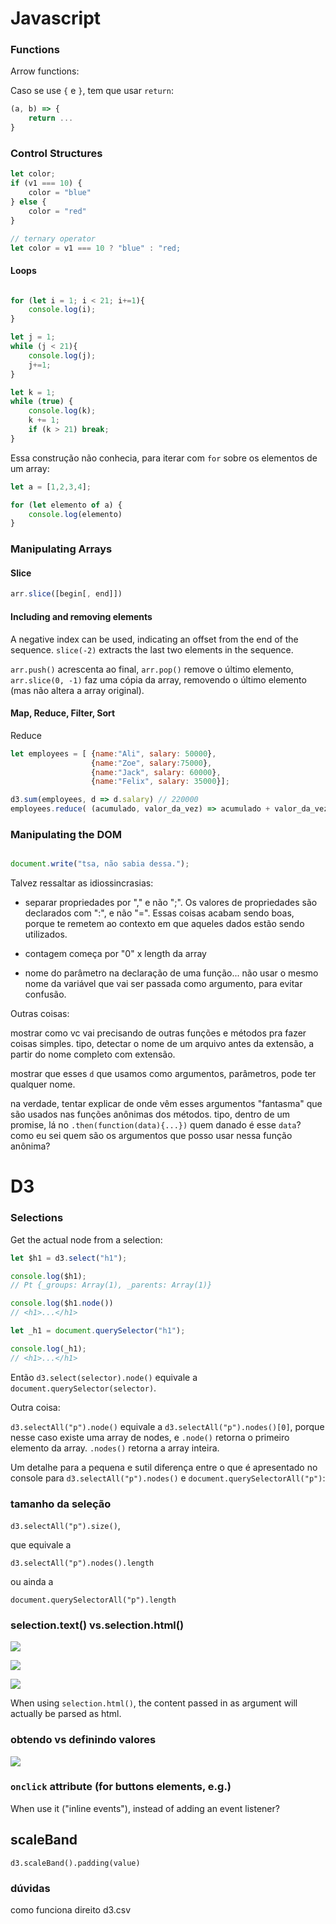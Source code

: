 # Javascript

### Functions

Arrow functions:

Caso se use `{` e `}`, tem que usar `return`:

```js
(a, b) => {
    return ...
}
```

### Control Structures

```javascript
let color;
if (v1 === 10) {
    color = "blue"
} else {
    color = "red"
}

// ternary operator
let color = v1 === 10 ? "blue" : "red;
```

#### Loops

```javascript

for (let i = 1; i < 21; i+=1){
    console.log(i);
}

let j = 1;
while (j < 21){
    console.log(j);
    j+=1;
}

let k = 1;
while (true) {
    console.log(k);
    k += 1;
    if (k > 21) break;
}
```

Essa construção não conhecia, para iterar com `for` sobre os elementos de um array:

```js
let a = [1,2,3,4];

for (let elemento of a) {
    console.log(elemento)
}

```

### Manipulating Arrays

#### Slice

```js
arr.slice([begin[, end]])
```

#### Including and removing elements

A negative index can be used, indicating an offset from the end of the sequence. `slice(-2)` extracts the last two elements in the sequence.

`arr.push()` acrescenta ao final, 
`arr.pop()` remove o último elemento,
`arr.slice(0, -1)` faz uma cópia da array, removendo o último elemento (mas não altera a array original).

#### Map, Reduce, Filter, Sort

Reduce

```js
let employees = [ {name:"Ali", salary: 50000},
                  {name:"Zoe", salary:75000},
                  {name:"Jack", salary: 60000},
                  {name:"Felix", salary: 35000}];

d3.sum(employees, d => d.salary) // 220000
employees.reduce( (acumulado, valor_da_vez) => acumulado + valor_da_vez.salary, 0)

```


### Manipulating the DOM

```javascript

document.write("tsa, não sabia dessa.");

```

Talvez ressaltar as idiossincrasias: 

* separar propriedades por "," e não ";". Os valores de propriedades são declarados com ":", e não "=". Essas coisas acabam sendo boas, porque te remetem ao contexto em que aqueles dados estão sendo utilizados.

* contagem começa por "0" x length da array

* nome do parâmetro na declaração de uma função... não usar o mesmo nome da variável que vai ser passada como argumento, para evitar confusão.

Outras coisas:

mostrar como vc vai precisando de outras funções e métodos pra fazer coisas simples. tipo, detectar o nome de um arquivo antes da extensão, a partir do nome completo com extensão.

mostrar que esses `d` que usamos como argumentos, parâmetros, pode ter qualquer nome.

na verdade, tentar explicar de onde vêm esses argumentos "fantasma" que são usados nas funções anônimas dos métodos. tipo, dentro de um promise, lá no `.then(function(data){...})` quem danado é esse `data`? como eu sei quem são os argumentos que posso usar nessa função anônima?

# D3

### Selections

Get the actual node from a selection:

```js
let $h1 = d3.select("h1");

console.log($h1);
// Pt {_groups: Array(1), _parents: Array(1)}

console.log($h1.node())
// <h1>...</h1>

let _h1 = document.querySelector("h1");

console.log(_h1);
// <h1>...</h1>

```

Então `d3.select(selector).node()` equivale a `document.querySelector(selector)`.

Outra coisa:

`d3.selectAll("p").node()` equivale a `d3.selectAll("p").nodes()[0]`, porque nesse caso existe uma array de nodes, e `.node()` retorna o primeiro elemento da array. `.nodes()` retorna a array inteira.

Um detalhe para a pequena e sutil diferença entre o que é apresentado no console para `d3.selectAll("p").nodes()` e `document.querySelectorAll("p")`:


### tamanho da seleção

`d3.selectAll("p").size()`,

que equivale a

`d3.selectAll("p").nodes().length`

ou ainda a 

`document.querySelectorAll("p").length`


### selection.text() vs.selection.html()

![](JS_d3_reference_02.PNG)

![](JS_d3_reference_02text.PNG)

![](JS_d3_reference_02html.PNG)

When using `selection.html()`, the content passed in as argument will actually be parsed as html.

### obtendo vs definindo valores

![](JS_d3_reference_03.PNG)

### `onclick` attribute (for buttons elements, e.g.)

When use it ("inline events"), instead of adding an event listener?

## scaleBand

`d3.scaleBand().padding(value)`

### dúvidas

como funciona direito d3.csv
